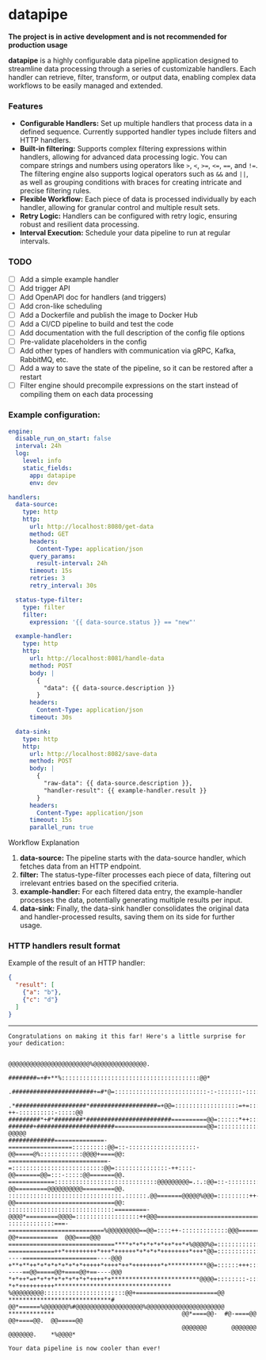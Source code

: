# datapipe

**The project is in active development and is not recommended for production usage**

**datapipe** is a highly configurable data pipeline application designed to streamline data processing through a series of customizable handlers. Each handler can retrieve, filter, transform, or output data, enabling complex data workflows to be easily managed and extended.

### Features

 - **Configurable Handlers:** Set up multiple handlers that process data in a defined sequence. Currently supported handler types include filters and HTTP handlers.
 - **Built-in filtering:** Supports complex filtering expressions within handlers, allowing for advanced data processing logic. You can compare strings and numbers using operators like `>`, `<`, `>=`, `<=`, `==`, and `!=`. The filtering engine also supports logical operators such as `&&` and `||`, as well as grouping conditions with braces for creating intricate and precise filtering rules.
 - **Flexible Workflow:** Each piece of data is processed individually by each handler, allowing for granular control and multiple result sets.
 - **Retry Logic:** Handlers can be configured with retry logic, ensuring robust and resilient data processing.
 - **Interval Execution:** Schedule your data pipeline to run at regular intervals.

### TODO
- [ ] Add a simple example handler
- [ ] Add trigger API
- [ ] Add OpenAPI doc for handlers (and triggers)
- [ ] Add cron-like scheduling
- [ ] Add a Dockerfile and publish the image to Docker Hub
- [ ] Add a CI/CD pipeline to build and test the code
- [ ] Add documentation with the full description of the config file options
- [ ] Pre-validate placeholders in the config
- [ ] Add other types of handlers with communication via gRPC, Kafka, RabbitMQ, etc.
- [ ] Add a way to save the state of the pipeline, so it can be restored after a restart
- [ ] Filter engine should precompile expressions on the start instead of compiling them on each data processing

### Example configuration:

```yaml
engine:
  disable_run_on_start: false
  interval: 24h
  log:
    level: info
    static_fields:
      app: datapipe
      env: dev

handlers:
  data-source:
    type: http
    http:
      url: http://localhost:8080/get-data
      method: GET
      headers:
        Content-Type: application/json
      query_params:
        result-interval: 24h
      timeout: 15s
      retries: 3
      retry_interval: 30s

  status-type-filter:
    type: filter
    filter:
      expression: '{{ data-source.status }} == "new"'

  example-handler:
    type: http
    http:
      url: http://localhost:8081/handle-data
      method: POST
      body: |
        {
          "data": {{ data-source.description }}
        }
      headers:
        Content-Type: application/json
      timeout: 30s

  data-sink:
    type: http
    http:
      url: http://localhost:8082/save-data
      method: POST
      body: |
        {
          "raw-data": {{ data-source.description }},
          "handler-result": {{ example-handler.result }}
        }
      headers:
        Content-Type: application/json
      timeout: 15s
      parallel_run: true
```

Workflow Explanation

 1. **data-source:** The pipeline starts with the data-source handler, which fetches data from an HTTP endpoint.
 2. **filter:** The status-type-filter processes each piece of data, filtering out irrelevant entries based on the specified criteria.
 3. **example-handler:** For each filtered data entry, the example-handler processes the data, potentially generating multiple results per input.
 4. **data-sink:** Finally, the data-sink handler consolidates the original data and handler-processed results, saving them on its side for further usage.

### HTTP handlers result format

Example of the result of an HTTP handler:


```json
{
  "result": [
    {"a": "b"},
    {"c": "d"}
  ]
}
```

---

```
Congratulations on making it this far! Here's a little surprise for your dedication:

                                                             @@@@@@@@@@@@@@@@@@@@@@@%@@@@@@@@@@@@@@@.                 
                                              ########=+#+**%:::::::::::::::::::::::::::::::::::::::@@*               
                             .#######################+=#*@=::::::::::::::::::::::::::-:-:::::::-:::::::@@             
            .*####################*###################=+@@=::::::::::::::::::=+=:::-++-::::::::::-:::::@@             
#########*+#*########*########################==========@@=::::::*++::::::::::::::::::::::::::-::::::::@@             
#######+######################==========================@@=:::::::::::::::::::::::::@@@@@::::+=+:::::::@@  @@@@@      
#############==============-==================::::::::::@@=::-:::::::::::::::::::-@@=====@%::::::::::::@@@@+====@@:   
============================-=::::::::::::::::::::::::::@@=:::::::::::::::-++::::-@@=======@@=:::-:::::@@=======@@.   
=============:::::::::::::::::::::::::::::@@@@@@@@@=.:.:@@=::-:::::::::::-:::::::-@@=========@@@@@@@@@@=========@@.   
::::::::::::::::::::::::::::::::.::::::.@@=======@@@@@%@@@=:::::::::++-::::::::::-@@============================@@:   
::::::::::::::::::::::::::::::=========-@@@@*=========@@@@=::::::::::::::::::++@@@================================@@@ 
:::::::::::::===-===========================%@@@@@@@@@==@@=::::++-:::::::::::::@@@=======  @@+===========  @@@====@@@ 
==============================****+*+*+*+*+*++*++*+%@@@@%@=::::::::::::::::::::@@@=======@@@@=======@@@==@@@@@====@@@ 
=============++*+++++++++*+++*++++++*+*+*+*++++++++*+++*@@=:::::::::::::+++::::@@@==-----=====================----@@@ 
+**+**++*+*+*+*+*+*+*+++++*++++*++*++++++++*+***********@@=::::::+++::::-:-::::@@@==-----==@@=====@@+====@@+==----@@@ 
*+*++*=+*+*+*+*+*+*+*+*++++*+*************************@@@@=::::::::-::::::::::::::@@=======@@@@@@@@@@@@@@@@+====@@:   
*+*++++++++++*********************************     %@@@@@@@@@:::::::::::::::::::::::@@+=======================@@      
*****************************#                   @@*======%@@@@@@@%#@@@@@@@@@@@@@@@@@@@%@@@@@@@@@@@@@@@@@@@@@@        
*************                                    @@*====@@-  #@-====@@              @@+====@@.  @@=====@@             
                                                 @@@@@@@       @@@@@@@                @@@@@@@.    *%@@@@*             

Your data pipeline is now cooler than ever!
```
